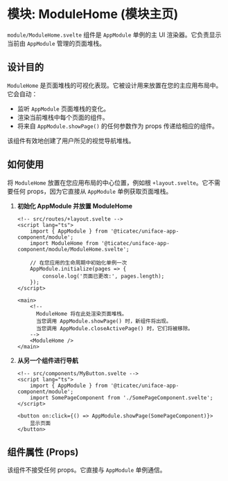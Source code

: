 # 模块: ModuleHome (模块主页)

`module/ModuleHome.svelte` 组件是 `AppModule` 单例的主 UI 渲染器。它负责显示当前由 `AppModule` 管理的页面堆栈。

## 设计目的

`ModuleHome` 是页面堆栈的可视化表现。它被设计用来放置在您的主应用布局中。它会自动：
-   监听 `AppModule` 页面堆栈的变化。
-   渲染当前堆栈中每个页面的组件。
-   将来自 `AppModule.showPage()` 的任何参数作为 props 传递给相应的组件。

该组件有效地创建了用户所见的视觉导航堆栈。

## 如何使用

将 `ModuleHome` 放置在您应用布局的中心位置，例如根 `+layout.svelte`。它不需要任何 props，因为它直接从 `AppModule` 单例获取页面堆栈。

1.  **初始化 AppModule 并放置 ModuleHome**

    ```svelte
    <!-- src/routes/+layout.svelte -->
    <script lang="ts">
        import { AppModule } from '@ticatec/uniface-app-component/module';
        import ModuleHome from '@ticatec/uniface-app-component/module/ModuleHome.svelte';

        // 在您应用的生命周期中初始化单例一次
        AppModule.initialize(pages => {
            console.log('页面已更改:', pages.length);
        });
    </script>

    <main>
        <!--
          ModuleHome 将在此处渲染页面堆栈。
          当您调用 AppModule.showPage() 时，新组件将出现。
          当您调用 AppModule.closeActivePage() 时，它们将被移除。
        -->
        <ModuleHome />
    </main>
    ```

2.  **从另一个组件进行导航**

    ```svelte
    <!-- src/components/MyButton.svelte -->
    <script lang="ts">
        import { AppModule } from '@ticatec/uniface-app-component/module';
        import SomePageComponent from './SomePageComponent.svelte';
    </script>

    <button on:click={() => AppModule.showPage(SomePageComponent)}>
        显示页面
    </button>
    ```

## 组件属性 (Props)

该组件不接受任何 props。它直接与 `AppModule` 单例通信。